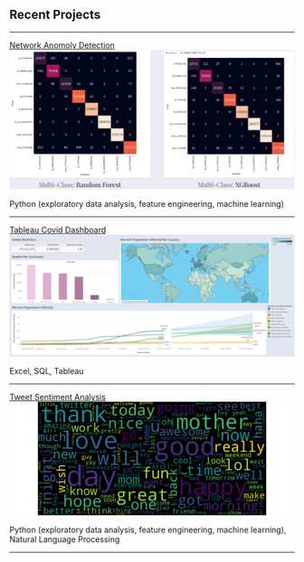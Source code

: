 ## Recent Projects

---

[Network Anomoly Detection](/network_anomaly_detection.md)
<img src="images/anomaly_detection_cover_photo.png?raw=true"/>

Python (exploratory data analysis, feature engineering, machine learning)

---

[Tableau Covid Dashboard](/covid_dashboard_tableau.md) 
<img src="images/covid_dashboard_image.png?raw=true"/>

Excel, SQL, Tableau 

---
[Tweet Sentiment Analysis](/tweet_sentiment_analysis.md)
<img src="images/tweet_sentiment_analysis_cover_photo.png?raw=true"/>

Python (exploratory data analysis, feature engineering, machine learning), Natural Language Processing

---


